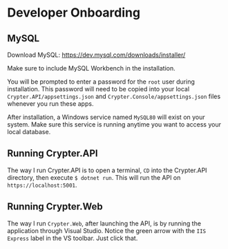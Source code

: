 # Developer Onboarding

## MySQL

Download MySQL: https://dev.mysql.com/downloads/installer/

Make sure to include MySQL Workbench in the installation.

You will be prompted to enter a password for the `root` user during installation.  This password will need to be copied into your local `Crypter.API/appsettings.json` and `Crypter.Console/appsettings.json` files whenever you run these apps.

After installation, a Windows service named `MySQL80` will exist on your system.  Make sure this service is running anytime you want to access your local database.

## Running Crypter.API

The way I run Crypter.API is to open a terminal, `CD` into the Crypter.API directory, then execute `$ dotnet run`.  This will run the API on `https://localhost:5001`.

## Running Crypter.Web

The way I run `Crypter.Web`, after launching the API, is by running the application through Visual Studio.  Notice the green arrow with the `IIS Express` label in the VS toolbar.  Just click that.
